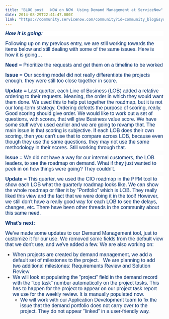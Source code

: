 ```yaml
---
title: "BLOG post   NOW on NOW  Using Demand Management at ServiceNow"
date: 2014-08-29T22:41:47.000Z
link: "https://community.servicenow.com/community?id=community_blog&sys_id=38ad62a9dbd0dbc01dcaf3231f961939"
---
```

<p style="background: white;"><span style="font-size: 12pt;"><strong><em style=": ; color: #042e6d; font-family: arial, helvetica, sans-serif;">How it is going:</em></strong></span></p><p style="background: white;"><span style="font-family: arial, helvetica, sans-serif; color: #042e6d; font-size: 12pt;">Following up on my previous entry, we are still working towards the items below and still dealing with some of the same issues. Here is how it is going…</span></p><p style="background: white;"><span style="font-family: arial, helvetica, sans-serif; color: #042e6d; font-size: 12pt;"> </span></p><p style="background: white;"><span style="font-family: arial, helvetica, sans-serif; color: #042e6d; font-size: 12pt;"><strong>Need</strong> = Prioritize the requests and get them on a timeline to be worked</span></p><p style="background: white;"><span style="font-family: arial, helvetica, sans-serif; color: #042e6d; font-size: 12pt;"><strong>Issue</strong> = Our scoring model did not really differentiate the projects enough, they were still too close together in score.</span></p><p style="background: white;"><span style="font-family: arial, helvetica, sans-serif; color: #042e6d; font-size: 12pt;"><strong>Update</strong> = Last quarter, each Line of Business (LOB) added a relative ordering to their requests. Meaning, the order in which they would want them done. We used this to help put together the roadmap, but it is not our long-term strategy. Ordering defeats the purpose of scoring, really. Good scoring should give order. We would like to work out a set of questions, with scores, that will give Business value score. We have some stuff we've used earlier and we are going to revamp that. The main issue is that scoring is subjective. If each LOB does their own scoring, then you can't use that to compare across LOB, because even though they use the same questions, they may not use the same methodology in their scores. Still working through that. </span></p><p></p><p style="background: white;"><span style="font-family: arial, helvetica, sans-serif; color: #042e6d; font-size: 12pt;"><strong>Issue</strong> = We did not have a way for our internal customers, the LOB leaders, to see the roadmap on demand. What if they just wanted to peek in on how things were going? They couldn't.</span></p><p style="background: white;"><span style="font-family: arial, helvetica, sans-serif; color: #042e6d; font-size: 12pt;"><strong>Update</strong> = This quarter, we used the CIO roadmap in the PPM tool to show each LOB what the quarterly roadmap looks like. We can show the whole roadmap or filter it by "Portfolio" which is LOB. They really liked this view and the fact that we were doing it in the tool! However, we still don't have a really good way for each LOB to see the delays, changes, etc. There have been other threads in the community about this same need. </span></p><p></p><p><span style="font-family: arial, helvetica, sans-serif; font-size: 12pt;"><strong style="color: #042e6d;">What's next:</strong></span></p><p><span style="font-family: arial, helvetica, sans-serif; color: #042e6d; font-size: 12pt;">We've made some updates to our Demand Management tool, just to customize it for our use. We removed some fields from the default view that we don't use, and we've added a few. We are also working on:</span></p><ul style="list-style-type: disc;"><li><span style="font-family: arial, helvetica, sans-serif; color: #042e6d; font-size: 12pt;">When projects are created by demand management, we add a default set of milestones to the project.   We are planning to add two additional milestones: Requirements Review and Solution Review</span></li><li><span style="font-family: arial, helvetica, sans-serif; color: #042e6d; font-size: 12pt;">We will look at populating the "project" field in the demand record with the "top task" number automatically on the project tasks. This has to happen for the project to appear on our project task report we use for the weekly review. It is manually populated now.</span><ul style="list-style-type: circle;"><li><span style="color: #042e6d; font-size: 12pt; font-family: arial, helvetica, sans-serif;">We will work with our Application Development team to fix the issue that the demand portfolio does not carry over to the project. They do not appear "linked" in a user-friendly way. </span></li></ul></li></ul>